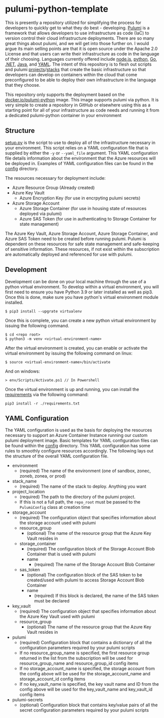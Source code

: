 # pulumi-python-template

This is presently a repository utilized for simplifying the process for
developers to quickly get to what they do best - developing.
[Pulumi](https://www.pulumi.com/docs/) is a framework that
allows developers to use infrastructure as code (IaC) to version control
their cloud infrastructure deployments. There are so many great things about
pulumi, and we will get into those further on. I would argue its main selling
points are that it is open source under the Apache 2.0 License and that users
can write their infrastructure as code in the language of their choosing.
Languages currently offered include 
[node.js](https://www.pulumi.com/docs/languages-sdks/javascript/), 
[python](https://www.pulumi.com/docs/languages-sdks/python/), 
[Go](https://www.pulumi.com/docs/languages-sdks/go/), 
[.NET](https://www.pulumi.com/docs/languages-sdks/dotnet/), 
[Java](https://www.pulumi.com/docs/languages-sdks/java/), and 
[YAML](https://www.pulumi.com/docs/languages-sdks/yaml/).
The intent of this repository is to flesh out scripts and pulumi
[projects](https://www.pulumi.com/docs/concepts/projects/)/[stacks](https://www.pulumi.com/docs/concepts/stack/)
that create the basic infrastructure so that developers can develop on
containers within the cloud that come preconfigured to be able to deploy
their own infrastructure in the language that they choose.

This repository only supports the deployment based on the 
[docker.io/pulumi-python](https://hub.docker.com/r/pulumi/pulumi-python) 
image. This image supports pulumi via python. It is very simple to create a
repository in GitHub or elsewhere using this as a starting point for all of 
your infrastructure as code needs and running it from a dedicated pulumi-python
container in your environment

## Structure

[setup.py](./setup.py) is the script to use to deploy all of the infrastructure
necessary in your environment. This script relies on a YAML configuration file 
that is supplied by either the `-y` or `--yaml_file` argument. This YAML 
configuration file details information about the environment that the Azure 
resources will be deployed in. Examples of YAML configuration files can be 
found in the [config](../config/) directory.

The resources necessary for deployment include:
- Azure Resource Group (Already created)
- Azure Key Vault
  - Azure Encryption Key (for use in encrpyting pulumi secrets)
- Azure Storage Account 
  - Azure Storage Container (for use in housing state of resources deployed via pulumi)
  - Azure SAS Token (for use in authenticating to Storage Container for state management)

The Azure Key Vault, Azure Storage Account, Azure Storage Container, and Azure 
SAS Token need to be created before running pulumi. Pulumi is dependent on 
these resources for safe state management and safe-keeping of sensitive 
information. These resources, if not exist within the subscription are 
automatically deployed and referenced for use with pulumi.

## Development

Development can be done on your local machine through the use of a python 
virtual environment. To develop within a virtual environment, you will first 
need to ensure you have Python 3.9 or later installed as well as pip3. Once 
this is done, make sure you have python's virtual environment module installed.

```
$ pip3 install --upgrate virtualenv
```

Once this is complete, you can create a new python virtual environment by 
issuing the following command.

```
$ cd <repo root>
$ python3 -m venv <virtual-environment-name>
```

After the virtual environment is created, you can enable or activate the 
virtual environment by issuing the following command on linux:

```
$ source <virtual-environment-name>/bin/activate
```

And on windows:

```
> env/Scripts/Activate.ps1 // In Powershell
```

Once the virtual environment is up and running, you can install the 
[requirements](./requirements.txt) via the following command:

```
pip3 install -r ./requirements.txt
```

## YAML Configuration

The YAML configuration is used as the basis for deploying the resources 
necessary to support an Azure Container Instance running our custom pulumi 
deployment image. Basic templates for YAML configuration files can be found 
within the [config](./config/) directory. This YAML configuration has some 
rules to smoothly configure resources accordingly. The following lays out the 
structure of the overall YAML configuration file.

- environment
  - (required) The name of the environment (one of sandbox, zonec, zoneb, 
  zonea, or prod)
- stack_name
  - (required) The name of the stack to deploy. Anything you want 
- project_location
  - (required) The path to the directory of the pulumi project.
  - If this is not a full path, the `repo_root` must be passed to the 
  `PulumiConfig` class at creation time
- storage_account
  - (required) The configuration object that specifies information about the 
  storage account used with pulumi
  - resource_group
    - (optional) The name of the resource group that the Azure Key Vault 
    resides in
  - storage_container
    - (required) The configuration block of the Storage Account Blob Container 
    that is used with pulumi
    - name
      - (required) The name of the Storage Account Blob Container
  - sas_token
    - (optional) The configuration block of the SAS token to be created/used 
    with pulumi to access Storage Account Blob Container
    - name 
      - (required) If this block is declared, the name of the SAS token must be
      declared
- key_vault
  - (required) The configuration object that specifies information about the 
  Azure Key Vault used with pulumi
  - resource_group
    - (optional) The name of the resource group that the Azure Key Vault 
    resides in
- pulumi
  - (required) Configuration block that contains a dictionary of all the 
  configuration parameters required by your pulumi scripts
  - If no resource_group_name is specified, the first resource group returned 
  in the list from the subscription will be used for resource_group_name and 
  resource_group_id config items
  - If no storage_account_name is specified, the storage account from the 
  config above will be used for the storage_account_name and storage_account_id
  config items
  - If no key_vault_name is specified, the key vault name and ID from the 
  config above will be used for the key_vault_name and key_vault_id config 
  items
- pulumi-secrets
  - (optional) Configuration block that contains key/value pairs of all the 
  secret configuration parameters required by your pulumi scripts